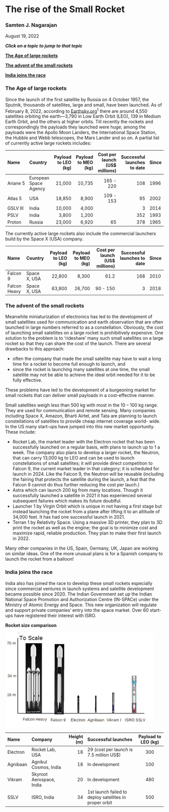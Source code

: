# The rise of the Small Rocket

### Samten J. Nagarajan
August 19, 2022

***Click on a topic to jump to that topic***

**[The Age of large rockets](#the-age-of-large-rockets)**

**[The advent of the small rockets](#the-advent-of-the-small-rockets)**

**[India joins the race](#india-joins-the-race)**

### The Age of large rockets

Since the launch of the first satellite by Russia on 4 October 1957, the Sputnik, thousands of satellites, large and small, have been launched. As of February 8, 2022, according to [Earthsky.org](https://Earthsky.org)<sup>1</sup> there are around 4,550 satellites orbiting the earth—3,790 in Low Earth Orbit (LEO), 139 in Medium Earth Orbit, and the others at higher orbits. Till recently the rockets and correspondingly the payloads they launched were huge; among the payloads were the Apollo Moon Landers, the International Space Station, the Hubble and Webb telescopes, the Mars Lander and so on. A partial list of currently active large rockets includes:

|Name|Country|Payload to LEO (kg)|Payload to MEO (kg)|Cost per launch (US$ millions)|Successful launches to date|Since|
|:-|:-|-:|-:|-:|-:|-|
|Ariane&nbsp;5|European Space Agency|21,000|10,735|165 - 220|108|1996|
|Atlas 5|USA|18,850|8,900|109 - 153|95|2002|
|GSLV III|India|10,000|4,000||3|2014|
|PSLV|India|3,800|1,200||352|1993|
|Proton|Russia|23,000|6,920|65|378|1965|

The currently active large rockets also include the commercial launchers build by the Space X (USA) company.

|Name|Country|Payload to LEO (kg)|Payload to MEO (kg)|Cost per launch (US$ millions)|Successful launches to date|Since|
|:-|:-|-:|-:|-:|-:|-|
|Falcon 9|Space X, USA|22,800|8,300|61.2|168|2010|
|Falcon Heavy|Space X, USA|63,800|26,700|90 - 150|3|2018|

### The advent of the small rockets

Meanwhile miniaturization of electronics has led to the development of small satellites used for communication and earth observation that are often launched in large numbers referred to as a constellation. Obviously, the cost of launching small satellites on a large rocket is prohibitively expensive. One solution to the problem is to ‘rideshare’ many such small satellites on a large rocket so that they can share the cost of the launch. There are several drawbacks to this approach:

- often the company that made the small satellite may have to wait a long time for a rocket to become full enough to launch, and 
- since the rocket is launching many satellites at one time, the small satellite may not be able to achieve the ideal orbit needed for it to be fully effective.

These problems have led to the development of a burgeoning market for small rockets that can deliver small payloads in a cost-effective manner. 

Small satellites weigh less than 500 kg with most in the 10 – 100 kg range. They are used for communication and remote sensing. Many companies including Space X, Amazon, Bharti Airtel, and Tata are planning to launch constellations of satellites to provide cheap internet coverage world- wide. In the US many start-ups have jumped into this new market opportunity. These include:

- Rocket Lab, the market leader with the Electron rocket that has been successfully launched on a regular basis, with plans to launch up to 1 a week. The company also plans to develop a larger rocket, the Neutron, that can carry 13,000 kg to LEO and can be used to launch constellations of small satellites; it will provide direct competition to Falcon 9, the current market leader in that category; it is scheduled for launch in 2024. Like the Falcon 9, the Neutron will be reusable (including the fairing that protects the satellite during the launch, a feat that the Falcon 9 cannot do thus further reducing the cost per lauch.)
- Astra which can launch 200 kg from many locations. Though it successfully launched a satellite in 2021 it has experienced several subsequent failures which makes its future doubtful.
- Launcher 1 by Virgin Orbit which is unique in not having a first stage but instead launching the rocket from a plane after lifting it to an altitude of 34,000 feet. It has had one successful launch in 2021.
- Terran 1 by Relativity Space. Using a massive 3D printer, they plan to 3D print the rocket as well as the engine; the goal is to minimize cost and maximize rapid, reliable production. They plan to make their first launch in 2022.

Many other companies in the US, Spain, Germany, UK, Japan are working on similar ideas. One of the more unusual plans is for a Spanish company to launch the rocket from a balloon!

### India joins the race

India also has joined the race to develop these small rockets especially since commercial ventures in launch systems and satellite development became possible since 2020. The Indian Government set up the Indian National Space Promotion and Authorization Centre (IN-SPACe) under the Ministry of Atomic Energy and Space. This new organization will regulate and support private companies’ entry into the space market. Over 60 start-ups have registered their interest with ISRO.  
  
  **Rocket size comparison**

<img src="Rocket_Size.jpg" width="470" height="300">



|Name|Company|Height (m)|Successful launches|Payload to LEO (kg)|
|:-|:-|-:|:-|:-:|
|Electron|Rocket Lab, USA|18|29 (cost per launch is 7.5 million US$)|300|
|Agnibaan|Agnikul Cosmos, India|18|In development|100|
|Vikram|Skyroot Aerospace, India|20|In development|480|
|SSLV|ISRO, India|34|1st launch failed to deploy satellites in proper orbit|500|

